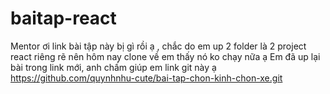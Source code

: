 # baitap-react
Mentor ơi link bài tập này bị gì rồi ạ , chắc do em up 2 folder là 2 project react riêng rẽ nên hôm nay clone về em thấy nó ko chạy nữa ạ
Em đã up lại bài trong link mới, anh chấm giúp em link git này ạ https://github.com/quynhnhu-cute/bai-tap-chon-kinh-chon-xe.git
